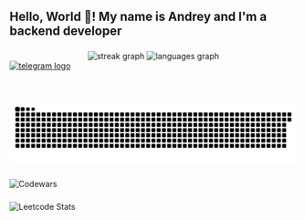 <h2 align="left">Hello, World 👋! My name is Andrey and I'm a backend developer</h2>

###

<div align="center">
  <img src="https://streak-stats.demolab.com?user=mnovouralsk&locale=en&mode=daily&theme=dracula&hide_border=false&border_radius=5" height="150" alt="streak graph"  />
  <img src="https://github-readme-stats.vercel.app/api/top-langs?username=mnovouralsk&locale=en&hide_title=false&layout=compact&card_width=320&langs_count=5&theme=dracula&hide_border=false" height="150" alt="languages graph"  />
</div>



<div align="left">
  <a href="https://t.me/mnovouralsk" target="_blank">
    <img src="https://img.shields.io/static/v1?message=Telegram&logo=telegram&label=&color=2CA5E0&logoColor=white&labelColor=&style=for-the-badge" height="35" alt="telegram logo"  />
  </a>
</div>


###

<br clear="both">

![snake](output/snake.svg)


###
![Codewars](https://github.r2v.ch/codewars?user=neohrenimyj&name=true&top_languages=true&stroke=%23b362ff&theme=purple_dark)

###
![Leetcode Stats](https://leetcard.jacoblin.cool/mnovouralsk?ext=heatmap)
